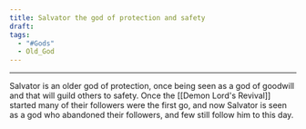 ```yaml
---
title: Salvator the god of protection and safety
draft: 
tags:
  - "#Gods"
  - Old_God
---
```

___

Salvator is an older god of protection, once being seen as a god of goodwill and that will guild others to safety. Once the [[Demon Lord's Revival]] started many of their followers were the first go, and now Salvator is seen as a god who abandoned their followers, and few still follow him to this day.